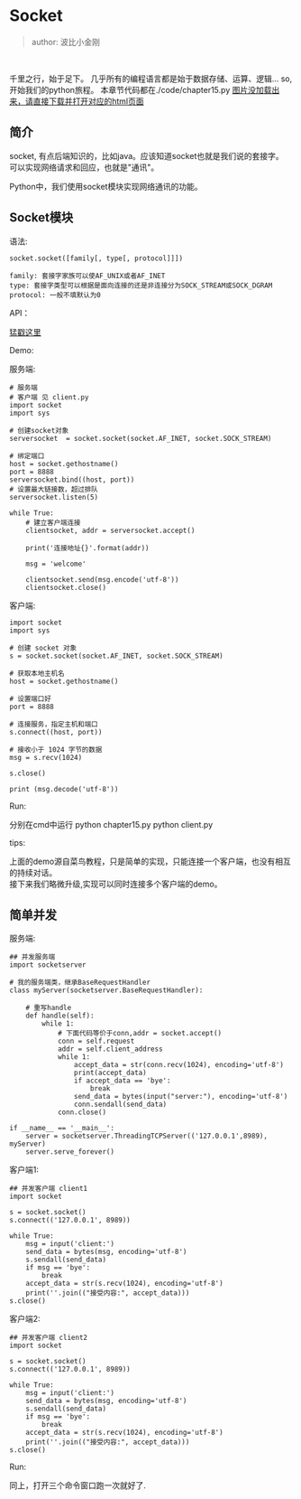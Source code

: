 # Socket
>author: 波比小金刚

<br/>

千里之行，始于足下。
几乎所有的编程语言都是始于数据存储、运算、逻辑...
so, 开始我们的python旅程。
本章节代码都在./code/chapter15.py
<a href="#">图片没加载出来，请直接下载并打开对应的html页面</a>

## 简介

socket, 有点后端知识的，比如java。应该知道socket也就是我们说的套接字。
可以实现网络请求和回应，也就是"通讯"。<br/>

Python中，我们使用socket模块实现网络通讯的功能。

## Socket模块

语法:

```
socket.socket([family[, type[, protocol]]])

family: 套接字家族可以使AF_UNIX或者AF_INET
type: 套接字类型可以根据是面向连接的还是非连接分为SOCK_STREAM或SOCK_DGRAM
protocol: 一般不填默认为0
```

API：

<a href="https://docs.python.org/3/library/socket.html">猛戳这里</a>

Demo:

服务端:

```
# 服务端
# 客户端 见 client.py
import socket
import sys

# 创建socket对象
serversocket  = socket.socket(socket.AF_INET, socket.SOCK_STREAM)

# 绑定端口
host = socket.gethostname()
port = 8888
serversocket.bind((host, port))
# 设置最大链接数，超过排队
serversocket.listen(5)

while True:
    # 建立客户端连接
    clientsocket, addr = serversocket.accept()

    print('连接地址{}'.format(addr))

    msg = 'welcome'

    clientsocket.send(msg.encode('utf-8'))
    clientsocket.close()

```

客户端:

```
import socket
import sys

# 创建 socket 对象
s = socket.socket(socket.AF_INET, socket.SOCK_STREAM) 

# 获取本地主机名
host = socket.gethostname() 

# 设置端口好
port = 8888

# 连接服务，指定主机和端口
s.connect((host, port))

# 接收小于 1024 字节的数据
msg = s.recv(1024)

s.close()

print (msg.decode('utf-8'))
```

Run:

分别在cmd中运行 python chapter15.py python client.py

tips:

上面的demo源自菜鸟教程，只是简单的实现，只能连接一个客户端，也没有相互的持续对话。<br/>
接下来我们略微升级,实现可以同时连接多个客户端的demo。

## 简单并发

服务端:

```
## 并发服务端
import socketserver

# 我的服务端类，继承BaseRequestHandler
class myServer(socketserver.BaseRequestHandler):

    # 重写handle
    def handle(self):
        while 1:
            # 下面代码等价于conn,addr = socket.accept()
            conn = self.request
            addr = self.client_address
            while 1:
                accept_data = str(conn.recv(1024), encoding='utf-8')
                print(accept_data)
                if accept_data == 'bye':
                    break
                send_data = bytes(input("server:"), encoding='utf-8')
                conn.sendall(send_data)
            conn.close()

if __name__ == '__main__':
    server = socketserver.ThreadingTCPServer(('127.0.0.1',8989), myServer)
    server.serve_forever()
```

客户端1:

```
## 并发客户端 client1
import socket

s = socket.socket()
s.connect(('127.0.0.1', 8989))

while True:
    msg = input('client:')
    send_data = bytes(msg, encoding='utf-8')
    s.sendall(send_data)
    if msg == 'bye':
        break
    accept_data = str(s.recv(1024), encoding='utf-8')
    print(''.join(("接受内容:", accept_data)))
s.close()
```

客户端2:

```
## 并发客户端 client2
import socket

s = socket.socket()
s.connect(('127.0.0.1', 8989))

while True:
    msg = input('client:')
    send_data = bytes(msg, encoding='utf-8')
    s.sendall(send_data)
    if msg == 'bye':
        break
    accept_data = str(s.recv(1024), encoding='utf-8')
    print(''.join(("接受内容:", accept_data)))
s.close()
```

Run:

同上，打开三个命令窗口跑一次就好了.